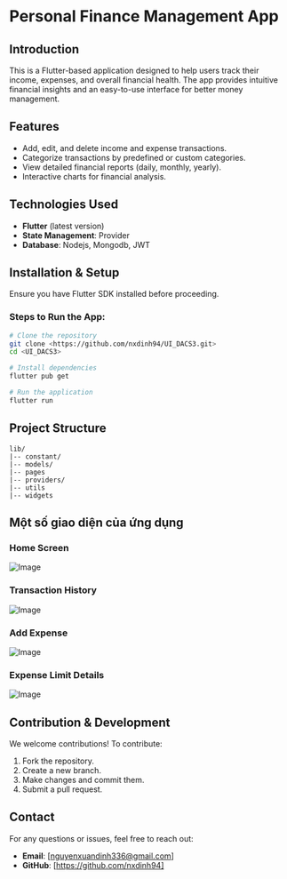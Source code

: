 # Personal Finance Management App

## Introduction
This is a Flutter-based application designed to help users track their income, expenses, and overall financial health. The app provides intuitive financial insights and an easy-to-use interface for better money management.

## Features
- Add, edit, and delete income and expense transactions.
- Categorize transactions by predefined or custom categories.
- View detailed financial reports (daily, monthly, yearly).
- Interactive charts for financial analysis.

## Technologies Used
- **Flutter** (latest version)
- **State Management**: Provider
- **Database**: Nodejs, Mongodb, JWT

## Installation & Setup
Ensure you have Flutter SDK installed before proceeding.

### Steps to Run the App:
```sh
# Clone the repository
git clone <https://github.com/nxdinh94/UI_DACS3.git>
cd <UI_DACS3>

# Install dependencies
flutter pub get

# Run the application
flutter run
```

## Project Structure
```
lib/
|-- constant/      
|-- models/    
|-- pages
|-- providers/   
|-- utils
|-- widgets  
```

## Một số giao diện của ứng dụng
### Home Screen
![Image](assets/screen_app/home.jpg)
### Transaction History
![Image](assets/screen_app/transaction_history.jpg)
### Add Expense
![Image](assets/screen_app/adding_workspace.jpg)
### Expense Limit Details
![Image](assets/screen_app/budgets.jpg)

## Contribution & Development
We welcome contributions! To contribute:
1. Fork the repository.
2. Create a new branch.
3. Make changes and commit them.
4. Submit a pull request.

## Contact
For any questions or issues, feel free to reach out:
- **Email**: [nguyenxuandinh336@gmail.com]
- **GitHub**: [https://github.com/nxdinh94]

